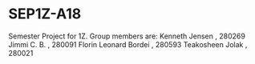 # SEP1Z-A18

Semester Project for 1Z.
Group members are:
Kenneth Jensen        , 280269
Jimmi C. B.           , 280091
Florin Leonard Bordei , 280593
Teakosheen Jolak      , 280021
